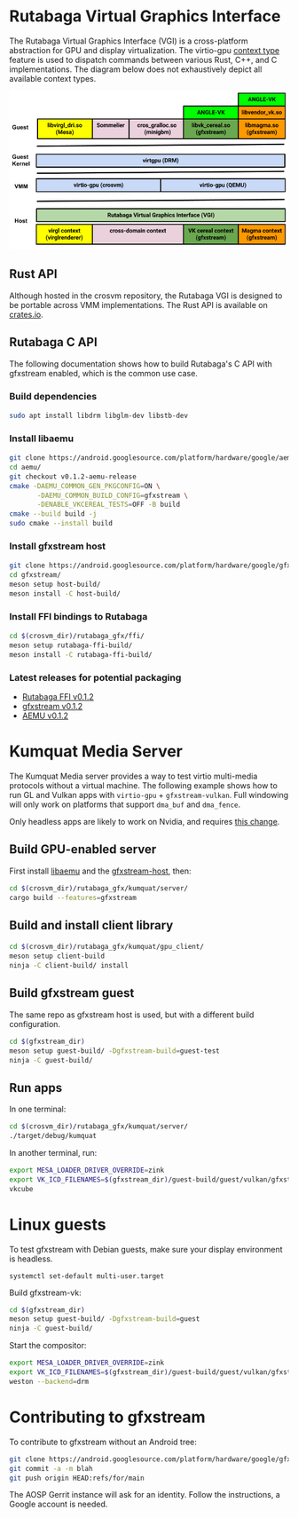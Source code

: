 # Rutabaga Virtual Graphics Interface

The Rutabaga Virtual Graphics Interface (VGI) is a cross-platform abstraction for GPU and display
virtualization. The virtio-gpu
[context type](https://www.phoronix.com/news/VirtIO-Linux-5.16-Ctx-Type) feature is used to dispatch
commands between various Rust, C++, and C implementations. The diagram below does not exhaustively
depict all available context types.

<!-- Image from https://goto.google.com/crosvm-rutabaga-diagram -->

![rutabaga diagram](images/rutabaga_gfx.png)

## Rust API

Although hosted in the crosvm repository, the Rutabaga VGI is designed to be portable across VMM
implementations. The Rust API is available on [crates.io](https://crates.io/crates/rutabaga_gfx).

## Rutabaga C API

The following documentation shows how to build Rutabaga's C API with gfxstream enabled, which is the
common use case.

### Build dependencies

```sh
sudo apt install libdrm libglm-dev libstb-dev
```

### Install libaemu

```sh
git clone https://android.googlesource.com/platform/hardware/google/aemu
cd aemu/
git checkout v0.1.2-aemu-release
cmake -DAEMU_COMMON_GEN_PKGCONFIG=ON \
       -DAEMU_COMMON_BUILD_CONFIG=gfxstream \
       -DENABLE_VKCEREAL_TESTS=OFF -B build
cmake --build build -j
sudo cmake --install build
```

### Install gfxstream host

```sh
git clone https://android.googlesource.com/platform/hardware/google/gfxstream
cd gfxstream/
meson setup host-build/
meson install -C host-build/
```

### Install FFI bindings to Rutabaga

```sh
cd $(crosvm_dir)/rutabaga_gfx/ffi/
meson setup rutabaga-ffi-build/
meson install -C rutabaga-ffi-build/
```

### Latest releases for potential packaging

- [Rutabaga FFI v0.1.2](https://crates.io/crates/rutabaga_gfx_ffi)
- [gfxstream v0.1.2](https://android.googlesource.com/platform/hardware/google/gfxstream/+/refs/tags/v0.1.2-gfxstream-release)
- [AEMU v0.1.2](https://android.googlesource.com/platform/hardware/google/aemu/+/refs/tags/v0.1.2-aemu-release)

# Kumquat Media Server

The Kumquat Media server provides a way to test virtio multi-media protocols without a virtual
machine. The following example shows how to run GL and Vulkan apps with `virtio-gpu` +
`gfxstream-vulkan`. Full windowing will only work on platforms that support `dma_buf` and
`dma_fence`.

Only headless apps are likely to work on Nvidia, and requires
[this change](https://crrev.com/c/5698371).

## Build GPU-enabled server

First install [libaemu](#install-libaemu) and the [gfxstream-host](#install-gfxstream-host), then:

```sh
cd $(crosvm_dir)/rutabaga_gfx/kumquat/server/
cargo build --features=gfxstream
```

## Build and install client library

```sh
cd $(crosvm_dir)/rutabaga_gfx/kumquat/gpu_client/
meson setup client-build
ninja -C client-build/ install
```

## Build gfxstream guest

The same repo as gfxstream host is used, but with a different build configuration.

```sh
cd $(gfxstream_dir)
meson setup guest-build/ -Dgfxstream-build=guest-test
ninja -C guest-build/
```

## Run apps

In one terminal:

```sh
cd $(crosvm_dir)/rutabaga_gfx/kumquat/server/
./target/debug/kumquat
```

In another terminal, run:

```sh
export MESA_LOADER_DRIVER_OVERRIDE=zink
export VK_ICD_FILENAMES=$(gfxstream_dir)/guest-build/guest/vulkan/gfxstream_vk_devenv_icd.x86_64.json
vkcube
```

# Linux guests

To test gfxstream with Debian guests, make sure your display environment is headless.

```
systemctl set-default multi-user.target
```

Build gfxstream-vk:

```sh
cd $(gfxstream_dir)
meson setup guest-build/ -Dgfxstream-build=guest
ninja -C guest-build/
```

Start the compositor:

```sh
export MESA_LOADER_DRIVER_OVERRIDE=zink
export VK_ICD_FILENAMES=$(gfxstream_dir)/guest-build/guest/vulkan/gfxstream_vk_devenv_icd.x86_64.json
weston --backend=drm
```

# Contributing to gfxstream

To contribute to gfxstream without an Android tree:

```sh
git clone https://android.googlesource.com/platform/hardware/google/gfxstream
git commit -a -m blah
git push origin HEAD:refs/for/main
```

The AOSP Gerrit instance will ask for an identity. Follow the instructions, a Google account is
needed.
